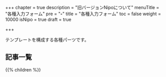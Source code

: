 +++
chapter = true
description = "旧バージョンNipoについて"
menuTitle = "各種入力フォーム"
pre = "<b>-</b>"
title = "各種入力フォーム"
toc = false
weight = 10000
isNipo = true
draft = true

+++

テンプレートを構成する各種パーツです。

<aside id="childrenList">
<h2>記事一覧</h2>
{{% children  %}}
</aside>
